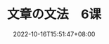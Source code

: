 ---
title: "文章の文法　6课"
date: 2022-10-16T15:51:47+08:00
lastmod: 
tags: ["n3"]
summary: ""
draft: true
---